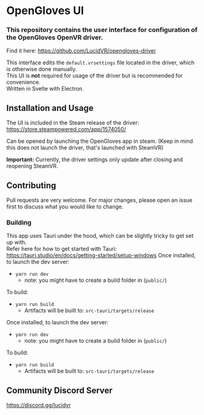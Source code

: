 # OpenGloves UI

### This repository contains the user interface for configuration of the OpenGloves OpenVR driver.  
Find it here: https://github.com/LucidVR/opengloves-driver

This interface edits the `default.vrsettings` file located in the driver, which is otherwise done manually.  
This UI is **not** required for usage of the driver but is recommended for convenience.  
Written in Svelte with Electron.

## Installation and Usage
The UI is included in the Steam release of the driver:
https://store.steampowered.com/app/1574050/ 

Can be opened by launching the OpenGloves app in steam. 
(Keep in mind this does not launch the driver, that's launched with SteamVR)

 __Important:__ Currently, the driver settings only update after closing and reopening SteamVR.
 
 ## Contributing
Pull requests are very welcome. For major changes, please open an issue first to discuss what you would like to change.

### Building
This app uses Tauri under the hood, which can be slightly tricky to get set up with.  
Refer here for how to get started with Tauri: https://tauri.studio/en/docs/getting-started/setup-windows
Once installed, to launch the dev server:
* `yarn run dev`
  * note: you might have to create a build folder in (`public/`)

To build:
* `yarn run build`
  * Artifacts will be built to: `src-tauri/targets/release`

Once installed, to launch the dev server:
* `yarn run dev`
  * note: you might have to create a build folder in (`public/`)

To build:
* `yarn run build`
  * Artifacts will be built to: `src-tauri/targets/release`

## Community Discord Server
https://discord.gg/lucidvr


